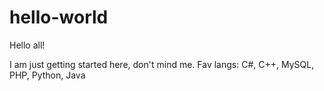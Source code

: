 # hello-world

Hello all!

I am just getting started here, don't mind me.
Fav langs: C#, C++, MySQL, PHP, Python, Java
